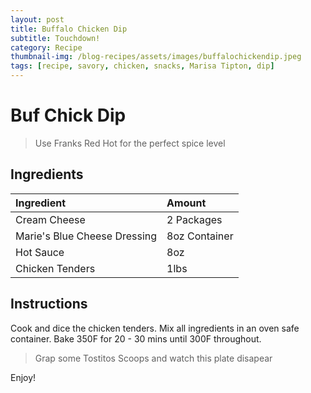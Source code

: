 ```yaml
---
layout: post
title: Buffalo Chicken Dip
subtitle: Touchdown!
category: Recipe
thumbnail-img: /blog-recipes/assets/images/buffalochickendip.jpeg
tags: [recipe, savory, chicken, snacks, Marisa Tipton, dip]
---
```


# Buf Chick Dip

> Use Franks Red Hot for the perfect spice level

## Ingredients

| Ingredient | Amount|
| :------ |:--- |
| Cream Cheese | 2 Packages |
| Marie's Blue Cheese Dressing | 8oz Container | 
| Hot Sauce | 8oz |
| Chicken Tenders | 1lbs|

## Instructions

Cook and dice the chicken tenders.
Mix all ingredients in an oven safe container.
Bake 350F for 20 - 30 mins until 300F throughout.  

> Grap some Tostitos Scoops and watch this plate disapear

Enjoy!